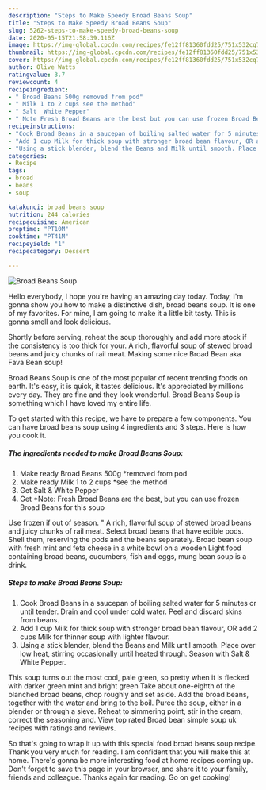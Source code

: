 ```yaml
---
description: "Steps to Make Speedy Broad Beans Soup"
title: "Steps to Make Speedy Broad Beans Soup"
slug: 5262-steps-to-make-speedy-broad-beans-soup
date: 2020-05-15T21:58:39.116Z
image: https://img-global.cpcdn.com/recipes/fe12ff81360fdd25/751x532cq70/broad-beans-soup-recipe-main-photo.jpg
thumbnail: https://img-global.cpcdn.com/recipes/fe12ff81360fdd25/751x532cq70/broad-beans-soup-recipe-main-photo.jpg
cover: https://img-global.cpcdn.com/recipes/fe12ff81360fdd25/751x532cq70/broad-beans-soup-recipe-main-photo.jpg
author: Olive Watts
ratingvalue: 3.7
reviewcount: 4
recipeingredient:
- " Broad Beans 500g removed from pod"
- " Milk 1 to 2 cups see the method"
- " Salt  White Pepper"
- " Note Fresh Broad Beans are the best but you can use frozen Broad Beans for this soup"
recipeinstructions:
- "Cook Broad Beans in a saucepan of boiling salted water for 5 minutes or until tender. Drain and cool under cold water. Peel and discard skins from beans."
- "Add 1 cup Milk for thick soup with stronger broad bean flavour, OR add 2 cups Milk for thinner soup with lighter flavour."
- "Using a stick blender, blend the Beans and Milk until smooth. Place over low heat, stirring occasionally until heated through. Season with Salt &amp; White Pepper."
categories:
- Recipe
tags:
- broad
- beans
- soup

katakunci: broad beans soup 
nutrition: 244 calories
recipecuisine: American
preptime: "PT10M"
cooktime: "PT41M"
recipeyield: "1"
recipecategory: Dessert

---
```



![Broad Beans Soup](https://img-global.cpcdn.com/recipes/fe12ff81360fdd25/751x532cq70/broad-beans-soup-recipe-main-photo.jpg)

Hello everybody, I hope you're having an amazing day today. Today, I'm gonna show you how to make a distinctive dish, broad beans soup. It is one of my favorites. For mine, I am going to make it a little bit tasty. This is gonna smell and look delicious.

Shortly before serving, reheat the soup thoroughly and add more stock if the consistency is too thick for your. A rich, flavorful soup of stewed broad beans and juicy chunks of rail meat. Making some nice Broad Bean aka Fava Bean soup!

Broad Beans Soup is one of the most popular of recent trending foods on earth. It's easy, it is quick, it tastes delicious. It's appreciated by millions every day. They are fine and they look wonderful. Broad Beans Soup is something which I have loved my entire life.


To get started with this recipe, we have to prepare a few components. You can have broad beans soup using 4 ingredients and 3 steps. Here is how you cook it.

<!--inarticleads1-->

##### The ingredients needed to make Broad Beans Soup:

1. Make ready  Broad Beans 500g *removed from pod
1. Make ready  Milk 1 to 2 cups *see the method
1. Get  Salt &amp; White Pepper
1. Get  *Note: Fresh Broad Beans are the best, but you can use frozen Broad Beans for this soup


Use frozen if out of season. &#34; A rich, flavorful soup of stewed broad beans and juicy chunks of rail meat. Select broad beans that have edible pods. Shell them, reserving the pods and the beans separately. Broad bean soup with fresh mint and feta cheese in a white bowl on a wooden Light food containing broad beans, cucumbers, fish and eggs, mung bean soup is a drink. 

<!--inarticleads2-->

##### Steps to make Broad Beans Soup:

1. Cook Broad Beans in a saucepan of boiling salted water for 5 minutes or until tender. Drain and cool under cold water. Peel and discard skins from beans.
1. Add 1 cup Milk for thick soup with stronger broad bean flavour, OR add 2 cups Milk for thinner soup with lighter flavour.
1. Using a stick blender, blend the Beans and Milk until smooth. Place over low heat, stirring occasionally until heated through. Season with Salt &amp; White Pepper.


This soup turns out the most cool, pale green, so pretty when it is flecked with darker green mint and bright green Take about one-eighth of the blanched broad beans, chop roughly and set aside. Add the broad beans, together with the water and bring to the boil. Puree the soup, either in a blender or through a sieve. Reheat to simmering point, stir in the cream, correct the seasoning and. View top rated Broad bean simple soup uk recipes with ratings and reviews. 

So that's going to wrap it up with this special food broad beans soup recipe. Thank you very much for reading. I am confident that you will make this at home. There's gonna be more interesting food at home recipes coming up. Don't forget to save this page in your browser, and share it to your family, friends and colleague. Thanks again for reading. Go on get cooking!
